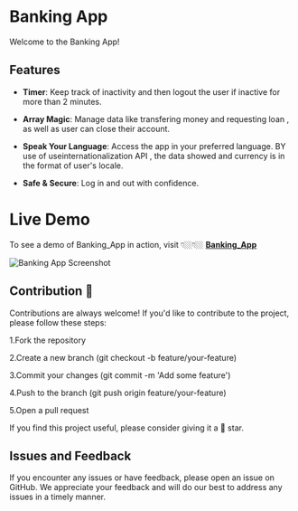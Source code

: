 # Banking App

Welcome to the Banking App!

## Features

- **Timer**: Keep track of inactivity and then logout the user if inactive for more than 2 minutes.

- **Array Magic**: Manage data like transfering money and requesting loan , as well as user can close their account.

- **Speak Your Language**: Access the app in your preferred language.
  BY use of useinternationalization API , the data showed and currency is in the format of user's locale.

- **Safe & Secure**: Log in and out with confidence.

# Live Demo

To see a demo of Banking_App in action, visit 👇🏼👇🏼
**[Banking_App](https://comforting-lokum-cbc0fd.netlify.app/)**

![Banking App Screenshot](logo2.png)

## Contribution 🤝

Contributions are always welcome! If you'd like to contribute to the project, please follow these steps:

1.Fork the repository

2.Create a new branch (git checkout -b feature/your-feature)

3.Commit your changes (git commit -m 'Add some feature')

4.Push to the branch (git push origin feature/your-feature)

5.Open a pull request

If you find this project useful, please consider giving it a 🌟 star.

## Issues and Feedback

If you encounter any issues or have feedback, please open an issue on GitHub. We appreciate your feedback and will do our best to address any issues in a timely manner.
